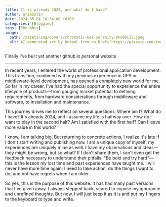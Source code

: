 ```yaml
---
title: It is already 2024, and what do I have?
author: ariesslin
date: 2024-05-04 20:34:00 +0100
categories: [Blogging]
tags: [Thoughts]
image:
  path: /assets/img/covers/chromatic-koi-serenity-mko08i3l.jpeg
  alt: AI-generated art by Unreal from <a href="https://pixexid.com/image/chromatic-koi-serenity-mko08i3l">Pixexid</a>
---
```


Finally I've built yet another github.io personal website.

---

In recent years, I entered the world of professional application development. This transition, combined with my previous experience in OPS or middleware-level development, has opened a completely new world for me. So far in my career, I've had the special opportunity to experience the entire lifecycle of products—from gauging market potential to defining requirements, from hardware considerations through middleware and software, to installation and maintenance.

This journey drives me to reflect on several questions: Where am I? What do I have? It's already 2024, and I assume my life is halfway over. How do I want to play in the second half? Am I satisfied with the first half? Can I leave more value in this world?

I know, I am talking big. But returning to concrete actions, I realize it's late if I don't start writing and publishing now. I am a unique copy of myself; my experiences are uniquely mine as well. I have my observations and ideas—they might be wrong, but so what? If I don't share them, I can't even get the feedback necessary to understand their pitfalls. "Be bold and try hard"—this is the lesson my lost time and past experiences have taught me. I will never have more time again; I need to take action, do the things I want to do, and not have regrets when I am older.

So yes, this is the purpose of this website. It has had many past versions that I've given away. I always stepped back, scared to expose my ignorance and unrefined thoughts. But now, I will just keep it as it is and put my fingers to the keyboard to type and write.

